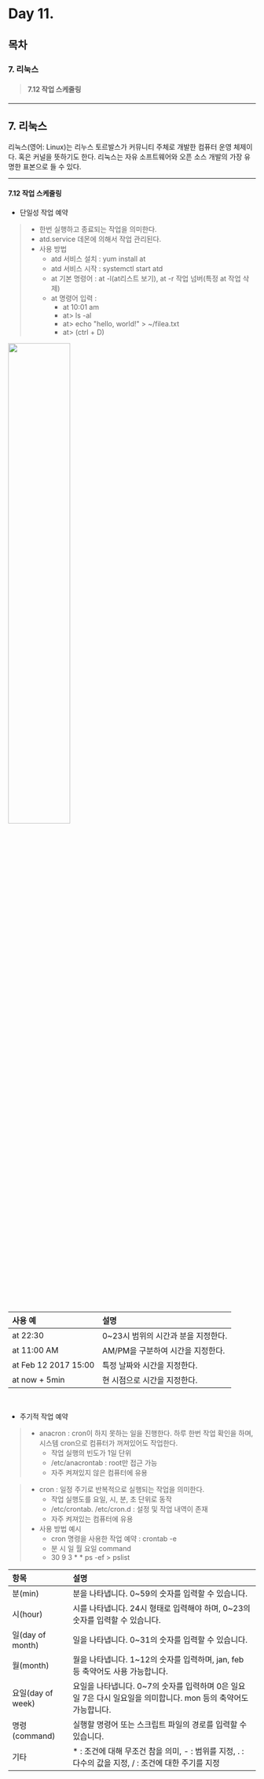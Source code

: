 # Day 11.

## 목차
 
### 7. 리눅스

> #### 7.12 작업 스케줄링

------------
 
 
## 7. 리눅스
 
 
리눅스(영어: Linux)는 리누스 토르발스가 커뮤니티 주체로 개발한 컴퓨터 운영 체제이다. 혹은 커널을 뜻하기도 한다. 리눅스는 자유 소프트웨어와 오픈 소스 개발의 가장 유명한 표본으로 들 수 있다.


 ------------

#### 7.12 작업 스케줄링

* 단일성 작업 예약
> * 한번 실행하고 종료되는 작업을 의미한다.
> * atd.service 데몬에 의해서 작업 관리된다.
> * 사용 방법 
>   + atd 서비스 설치 : yum install at
>   + atd 서비스 시작 : systemctl start atd 
>   + at 기본 명령어 : at -l(at리스트 보기), at -r 작업 넘버(특정 at 작업 삭제)
>   + at 명령어 입력 : 
>      * at 10:01 am 
>      * at> ls -al
>      * at> echo "hello, world!" > ~/filea.txt
>      * at> <EOT>(ctrl + D)


<img src="https://user-images.githubusercontent.com/56064985/82850684-4f8f5580-9f38-11ea-9b98-d11eb5ec2c80.png" width="50%"></img>




|사용 예|설명|
|:---|:---|
|at 22:30|0~23시 범위의 시간과 분을 지정한다.|
|at 11:00 AM|AM/PM을 구분하여 시간을 지정한다.|
|at Feb 12 2017 15:00|특정 날짜와 시간을 지정한다.|
|at now + 5min |현 시점으로 시간을 지정한다.|



<br>


* 주기적 작업 예약


> * anacron : cron이 하지 못하는 일을 진행한다. 하루 한번 작업 확인을 하며, 시스템 cron으로 컴퓨터가 꺼져있어도 작업한다.
>   + 작업 실행의 빈도가 1일 단위
>   + /etc/anacrontab : root만 접근 가능
>   + 자주 켜져있지 않은 컴퓨터에 유용


> * cron : 일정 주기로 반복적으로 실행되는 작업을 의미한다.
>   + 작업 실행도를 요일, 시, 분, 초 단위로 동작
>   + /etc/crontab. /etc/cron.d : 설정 및 작업 내역이 존재
>   + 자주 켜져있는 컴퓨터에 유용
> * 사용 방법 예시
>   + cron 명령을 사용한 작업 예약 : crontab -e  
>   + 분      시      일      월      요일       command     
>   + 30      9      3       *       *      ps -ef > pslist     



|항목|설명|
|:---|:---|
|분(min)|분을 나타냅니다. 0~59의 숫자를 입력할 수 있습니다.|
|시(hour)|시를 나타냅니다. 24시 형태로 입력해야 하며, 0~23의 숫자를 입력할 수 있습니다.|
|일(day of month)|일을 나타냅니다. 0~31의 숫자를 입력할 수 있습니다.|
|월(month)|월을 나타냅니다. 1~12의 숫자를 입력하며, jan, feb 등 축약어도 사용 가능합니다.|
|요일(day of week)|요일을 나타냅니다. 0~7의 숫자를 입력하며 0은 일요일 7은 다시 일요일을 의미합니다. mon 등의 축약어도 가능합니다.|
|명령(command)|실행할 명령어 또는 스크립트 파일의 경로를 입력할 수 있습니다.|
|기타|* : 조건에 대해 무조건 참을 의미, - : 범위를 지정, . : 다수의 값을 지정, / : 조건에 대한 주기를 지정 |





